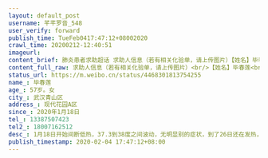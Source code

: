 ```yaml
---
layout: default_post
username: 芊芊罗音_548
user_verify: forward
publish_time: TueFeb0417:47:12+08002020
crawl_time: 20200212-12:40:51
imageurl: 
content_brief: 肺炎患者求助超话 求助人信息（若有相关化验单，请上传图片）【姓名】毕春莲【年龄】57岁。女【所在城市】武汉 青山区【所在小区、社区】现代花园A区【患病时间】2020年1月18日【联系方式】133 8750 7423【其他紧急联系人】18007162512【病情描述】 1月18日开始间断低热，37.3到38度之间波 ...全文
content_full_raw: 求助人信息（若有相关化验单，请上传图片）<br/>【姓名】毕春莲<br/>【年龄】57岁。女<br/>【所在城市】武汉青山区<br/>【所在小区、社区】现代花园A区<br/>【患病时间】2020年1月18日<br/>【联系方式】13387507423<br/>【其他紧急联系人】18007162512<br/>【病情描述】1月18日开始间断低热，37.3到38度之间波动，无明显别的症状，到了26日还在发热，督促到医院去检查，27日拍肺部CT，血常规提示高度疑似，可是武汉市九医院连传染病卡都没有上报，开了口服药，通知居家隔离，29日晚病情进行性加重，气喘，胸痛，头痛，乏力，30日去陆总看病，又拍了CT，提示双肺肺炎加重，没床收，开药回家吃，已经在社区排队，可是截止今日2月4日还是没能有病床，在4号去中南医院做了核酸检测，6号出结果，没有办法，自己买丙种球蛋白在家里注射，希望可以熬到住院的那一天，感谢反应一下，我是患者的侄女儿，能尽快安排床位，实在拖不起了，感谢🙏
status_url: https://m.weibo.cn/status/4468301813754255
name_: 毕春莲
age_: 57岁。女
city_: 武汉青山区
address_: 现代花园A区
since_: 2020年1月18日
tel_: 13387507423
tel2_: 18007162512
desc_: 1月18日开始间断低热，37.3到38度之间波动，无明显别的症状，到了26日还在发热，督促到医院去检查，27日拍肺部CT，血常规提示高度疑似，可是武汉市九医院连传染病卡都没有上报，开了口服药，通知居家隔离，29日晚病情进行性加重，气喘，胸痛，头痛，乏力，30日去陆总看病，又拍了CT，提示双肺肺炎加重，没床收，开药回家吃，已经在社区排队，可是截止今日2月4日还是没能有病床，在4号去中南医院做了核酸检测，6号出结果，没有办法，自己买丙种球蛋白在家里注射，希望可以熬到住院的那一天，感谢反应一下，我是患者的侄女儿，能尽快安排床位，实在拖不起了，感谢🙏
publish_timestamp: 2020-02-04 17:47:12+08:00
---
```

